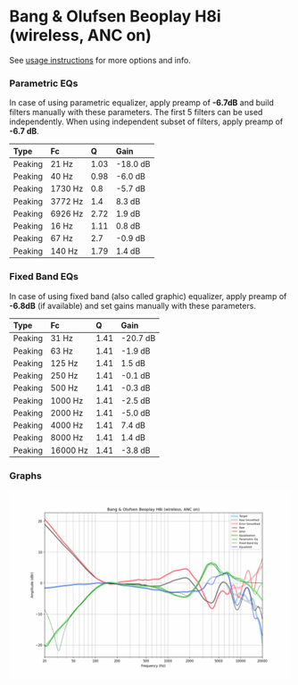 # Bang & Olufsen Beoplay H8i (wireless, ANC on)
See [usage instructions](https://github.com/jaakkopasanen/AutoEq#usage) for more options and info.

### Parametric EQs
In case of using parametric equalizer, apply preamp of **-6.7dB** and build filters manually
with these parameters. The first 5 filters can be used independently.
When using independent subset of filters, apply preamp of **-6.7 dB**.

| Type    | Fc      |    Q | Gain     |
|:--------|:--------|:-----|:---------|
| Peaking | 21 Hz   | 1.03 | -18.0 dB |
| Peaking | 40 Hz   | 0.98 | -6.0 dB  |
| Peaking | 1730 Hz | 0.8  | -5.7 dB  |
| Peaking | 3772 Hz | 1.4  | 8.3 dB   |
| Peaking | 6926 Hz | 2.72 | 1.9 dB   |
| Peaking | 16 Hz   | 1.11 | 0.8 dB   |
| Peaking | 67 Hz   | 2.7  | -0.9 dB  |
| Peaking | 140 Hz  | 1.79 | 1.4 dB   |

### Fixed Band EQs
In case of using fixed band (also called graphic) equalizer, apply preamp of **-6.8dB**
(if available) and set gains manually with these parameters.

| Type    | Fc       |    Q | Gain     |
|:--------|:---------|:-----|:---------|
| Peaking | 31 Hz    | 1.41 | -20.7 dB |
| Peaking | 63 Hz    | 1.41 | -1.9 dB  |
| Peaking | 125 Hz   | 1.41 | 1.5 dB   |
| Peaking | 250 Hz   | 1.41 | -0.1 dB  |
| Peaking | 500 Hz   | 1.41 | -0.3 dB  |
| Peaking | 1000 Hz  | 1.41 | -2.5 dB  |
| Peaking | 2000 Hz  | 1.41 | -5.0 dB  |
| Peaking | 4000 Hz  | 1.41 | 7.4 dB   |
| Peaking | 8000 Hz  | 1.41 | 1.4 dB   |
| Peaking | 16000 Hz | 1.41 | -3.8 dB  |

### Graphs
![](./Bang%20&%20Olufsen%20Beoplay%20H8i%20(wireless,%20ANC%20on).png)